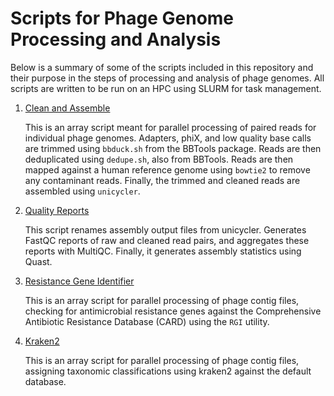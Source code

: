 # Scripts for Phage Genome Processing and Analysis

Below is a summary of some of the scripts included in this repository and their purpose in the steps of processing and analysis of phage genomes. All scripts are written to be run on an HPC using SLURM for task management.

1. [Clean and Assemble](./clean_assemble_array.sh)

	This is an array script meant for parallel processing of paired reads for individual phage genomes. Adapters, phiX, and low quality base calls are trimmed using `bbduck.sh` from the BBTools package. Reads are then deduplicated using `dedupe.sh`, also from BBTools. Reads are then mapped against a human reference genome using `bowtie2` to remove any contaminant reads. Finally, the trimmed and cleaned reads are assembled using `unicycler`.

2. [Quality Reports](./reports.sh)

	This script renames assembly output files from unicycler. Generates FastQC reports of raw and cleaned read pairs, and aggregates these reports with MultiQC. Finally, it generates assembly statistics using Quast.

3. [Resistance Gene Identifier](./rgi_array.sh)

	This is an array script for parallel processing of phage contig files, checking for antimicrobial resistance genes against the Comprehensive Antibiotic Resistance Database (CARD) using the `RGI` utility.

4. [Kraken2](./kraken2.sh)

	This is an array script for parallel processing of phage contig files, assigning taxonomic classifications using kraken2 against the default database.
